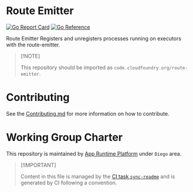 # Route Emitter

[![Go Report
Card](https://goreportcard.com/badge/code.cloudfoundry.org/route-emitter)](https://goreportcard.com/report/code.cloudfoundry.org/route-emitter)
[![Go
Reference](https://pkg.go.dev/badge/code.cloudfoundry.org/route-emitter.svg)](https://pkg.go.dev/code.cloudfoundry.org/route-emitter)

Route Emitter Registers and unregisters processes running on executors
with the route-emitter.

> \[!NOTE\]
>
> This repository should be imported as
> `code.cloudfoundry.org/route-emitter`.

# Contributing

See the [Contributing.md](./.github/CONTRIBUTING.md) for more
information on how to contribute.

# Working Group Charter

This repository is maintained by [App Runtime
Platform](https://github.com/cloudfoundry/community/blob/main/toc/working-groups/app-runtime-platform.md)
under `Diego` area.

> \[!IMPORTANT\]
>
> Content in this file is managed by the [CI task
> `sync-readme`](https://github.com/cloudfoundry/wg-app-platform-runtime-ci/blob/main/shared/tasks/sync-readme/metadata.yml)
> and is generated by CI following a convention.
